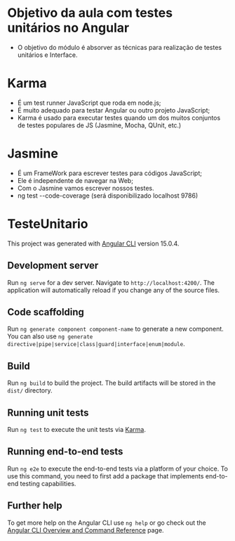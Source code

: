 # Objetivo da aula com testes unitários no Angular

- O objetivo do módulo é absorver as técnicas para realização de testes unitários e Interface.

# Karma

- É um test runner JavaScript que roda em node.js;
- É muito adequado para testar Angular ou outro projeto JavaScript;
- Karma é usado para executar testes quando um dos muitos conjuntos de testes populares de JS (Jasmine, Mocha, QUnit, etc.)

# Jasmine

- É um FrameWork para escrever testes para códigos JavaScript;
- Ele é independente de navegar na Web;
- Com o Jasmine vamos escrever nossos testes.
- ng test --code-coverage (será disponibilizado localhost 9786)

# TesteUnitario

This project was generated with [Angular CLI](https://github.com/angular/angular-cli) version 15.0.4.

## Development server

Run `ng serve` for a dev server. Navigate to `http://localhost:4200/`. The application will automatically reload if you change any of the source files.

## Code scaffolding

Run `ng generate component component-name` to generate a new component. You can also use `ng generate directive|pipe|service|class|guard|interface|enum|module`.

## Build

Run `ng build` to build the project. The build artifacts will be stored in the `dist/` directory.

## Running unit tests

Run `ng test` to execute the unit tests via [Karma](https://karma-runner.github.io).

## Running end-to-end tests

Run `ng e2e` to execute the end-to-end tests via a platform of your choice. To use this command, you need to first add a package that implements end-to-end testing capabilities.

## Further help

To get more help on the Angular CLI use `ng help` or go check out the [Angular CLI Overview and Command Reference](https://angular.io/cli) page.
